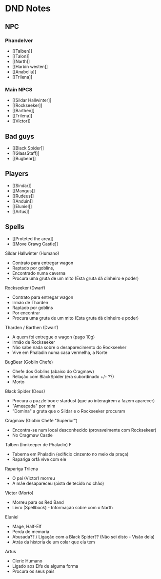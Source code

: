 # DND Notes
## NPC
### Phandelver
 - [[Talben]]
 - [[Talon]]	
 - [[Narth]]
 - [[Harbin westen]]
 - [[Anabella]]
 - [[Trilena]]


### Main NPCS
- [[Sildar Hallwinter]]
- [[Rockseeker]]
- [[Barthen]]
- [[Trilena]]
- [[Victor]]
## Bad guys
- [[Black Spider]]
- [[GlassStaff]]
- [[Bugbear]]


## Players
- [[Sindar]]
- [[Mangus]]
- [[Rudeus]]
- [[Anduin]]
- [[Eluniel]]
- [[Artus]]


## Spells
- [[Proteted the area]]
- [[Move Crawg Castle]]







Sildar Hallwinter (Humano) 
- Contrato para entregar wagon
- Raptado por goblins,
- Encontrado numa caverna 
- Procura uma gruta de um mito (Esta gruta dá dinheiro e poder)

Rockseeker (Dwarf) 
- Contrato para entregar wagon
- Irmão de Tharden
- Raptado por goblins
- Por encontrar
- Procura uma gruta de um mito (Esta gruta dá dinheiro e poder)

Tharden / Barthen (Dwarf)
- A quem foi entregue o wagon (pago 10g)
- Irmão de Rockseeker
- Não sabe nada sobre o desaparecimento do Rockseeker
- Vive em Phaladin numa casa vermelha, a Norte 

BugBear (Goblin Chefe)
- Chefe dos Goblins (abaixo do Cragmaw)
- Relação com BlackSpider (era subordinado +/- ??)
- Morto

Black Spider (Deus)
- Procura a puzzle box e stardust (que ao interagirem a fazem aparecer)
- "Ameaçada" por mim
- "Domina" a gruta que o Sildar e o Rockseeker procuram

Cragmaw (Globin Chefe "Superior")
- Encontra-se num local desconhecido (provavelmente com Rocksekeer)
- No Cragmaw Castle

Talben (Innkeeper de Phaladin) F
- Taberna em Phaladin (edifício cinzento no meio da praça)
- Rapariga orfâ vive com ele

Rapariga Trilena
- O pai (Victor) morreu
- A mãe desapareceu (pista de tecido no chão)

Victor (Morto)
- Morreu para os Red Band
- Livro (Spellbook) - Informação sobre com o Narth

Eluniel
- Mage, Half-Elf
- Perda de memoria
- Abusada?? / Ligação com a Black Spider?? (Não sei disto - Visão dela)
- Atrás da historia de um colar que ela tem

Artus
- Cleric Humano
- Ligado aos Elfs de alguma forma
- Procura os seus pais